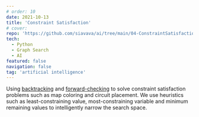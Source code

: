 ```yaml
---
# order: 10
date: 2021-10-13
title: 'Constraint Satisfaction'
# cover: 
repo: 'https://github.com/siavava/ai/tree/main/04-ConstraintSatisfaction'
tech:
  - Python
  - Graph Search
  - AI
featured: false
navigation: false
tag: 'artificial intelligence'
---
```


Using [backtracking][backtracking] and [forward-checking][forward]
to solve constraint satisfaction problems such as
map coloring and circuit placement.
We use heuristics such as least-constraining value,
most-constraining variable and minimum remaining values
to intelligently narrow the search space.

[backtracking]:         https://en.wikipedia.org/wiki/Backtracking
[forward]:              https://en.wikipedia.org/wiki/Forward_checking
